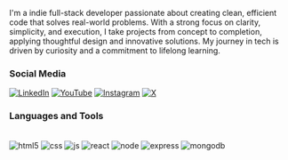 I'm a indie full-stack developer passionate about creating clean, efficient code that solves real-world problems. With a strong focus on clarity, simplicity, and execution, I take projects from concept to completion, applying thoughtful design and innovative solutions. My journey in tech is driven by curiosity and a commitment to lifelong learning.

### Social Media

[![LinkedIn](https://img.shields.io/badge/LinkedIn-0077B5?style=for-the-badge&logo=linkedin&logoColor=white)](https:www.linkedin.com/in/mfthaina)
[![YouTube](https://img.shields.io/badge/YouTube-FF0000?style=for-the-badge&logo=youtube&logoColor=white)](https://www.youtube.com/@mfthaina)
[![Instagram](https://img.shields.io/badge/Instagram-E4405F?style=for-the-badge&logo=instagram&logoColor=white)](https://instagram.com/mfthaina)
[![X](https://img.shields.io/badge/Twitter-1DA1F2?style=for-the-badge&logo=twitter&logoColor=white)](https://x.com/mfthaina)

### Languages and Tools

<div style="display: inline_block"><br/>
    <img align="center" alt="html5" src="https://img.shields.io/badge/HTML5-E34F26?style=for-the-badge&logo=html5&logoColor=white">
    <img align="center" alt="css" src="https://img.shields.io/badge/CSS3-1572B6?style=for-the-badge&logo=css3&logoColor=white">
    <img align="center" alt="js" src="https://img.shields.io/badge/JavaScript-F7DF1E?style=for-the-badge&logo=javascript&logoColor=black">
    <img align="center" alt="react" src="https://img.shields.io/badge/React-20232A?style=for-the-badge&logo=react&logoColor=61DAFB">
    <img align="center" alt="node" src="https://img.shields.io/badge/Node.js-43853D?style=for-the-badge&logo=node.js&logoColor=white">
    <img align="center" alt="express" src="https://img.shields.io/badge/Express.js-404D59?style=for-the-badge">
    <img align="center" alt= "mongodb" src="https://img.shields.io/badge/MongoDB-4EA94B?style=for-the-badge&logo=mongodb&logoColor=white">
</div>
